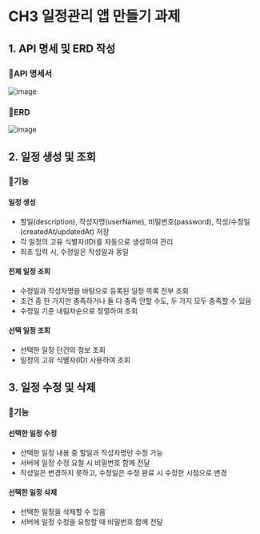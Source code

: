 # CH3 일정관리 앱 만들기 과제

## 1. API 명세 및 ERD 작성
### 🔎API 명세서
![image](https://github.com/user-attachments/assets/faa8f0fd-a316-4eb4-a709-92e0b5a4e8b7)


### 🔎ERD
![image](https://github.com/user-attachments/assets/7306f533-5602-453f-a2e6-e43bb63c5099)

## 2. 일정 생성 및 조회
### 🔎기능
#### 일정 생성
- 할일(description), 작성자명(userName), 비밀번호(password), 작성/수정일(createdAt/updatedAt) 저장
- 각 일정의 고유 식별자(ID)를 자동으로 생성하여 관리
- 최초 입력 시, 수정일은 작성일과 동일

#### 전체 일정 조회
- 수정일과 작성자명을 바탕으로 등록된 일정 목록 전부 조회
- 조건 중 한 가지만 충족하거나 둘 다 충족 안할 수도, 두 가지 모두 충족할 수 있음
- 수정일 기준 내림차순으로 정렬하여 조회

#### 선택 일정 조회
- 선택한 일정 단건의 정보 조회
- 일정의 고유 식별자(ID) 사용하여 조회

## 3. 일정 수정 및 삭제
### 🔎기능
#### 선택한 일정 수정
- 선택한 일정 내용 중 할일과 작성자명만 수정 가능
- 서버에 일정 수정 요철 시 비밀번호 함께 전달
- 작성일은 변경하지 못하고, 수정일은 수정 완료 시 수정한 시점으로 변경

#### 선택한 일정 삭제
- 선택한 일정을 삭제할 수 있음
- 서버에 일정 수정을 요청할 때 비밀번호 함께 전달
